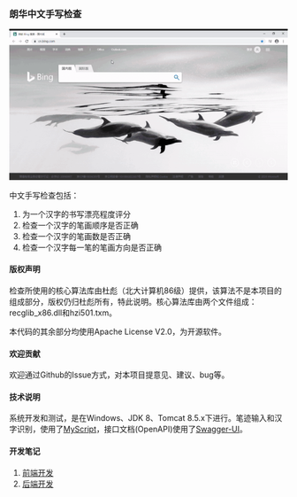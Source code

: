 ### 朗华中文手写检查

![演示使用](docs/images/langhua-handwriting-demo.gif)

中文手写检查包括：
1. 为一个汉字的书写漂亮程度评分
2. 检查一个汉字的笔画顺序是否正确
3. 检查一个汉字的笔画数是否正确
4. 检查一个汉字每一笔的笔画方向是否正确


#### 版权声明
检查所使用的核心算法库由杜彪（北大计算机86级）提供，该算法不是本项目的组成部分，版权仍归杜彪所有，特此说明。核心算法库由两个文件组成：recglib_x86.dll和hzi501.txm。

本代码的其余部分均使用Apache License V2.0，为开源软件。


#### 欢迎贡献
欢迎通过Github的Issue方式，对本项目提意见、建议、bug等。


#### 技术说明
系统开发和测试，是在Windows、JDK 8、Tomcat 8.5.x下进行。笔迹输入和汉字识别，使用了[MyScript](https://github.com/MyScript)，接口文档(OpenAPI)使用了[Swagger-UI](https://github.com/swagger-api/swagger-ui)。


#### 开发笔记
1. [前端开发](./docs/front-end.md)
2. [后端开发](/docs/back-end.md)
